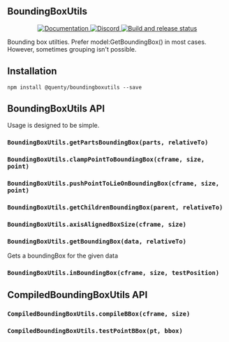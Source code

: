 ## BoundingBoxUtils
<div align="center">
  <a href="http://quenty.github.io/api/">
    <img src="https://img.shields.io/badge/docs-website-green.svg" alt="Documentation" />
  </a>
  <a href="https://discord.gg/mhtGUS8">
    <img src="https://img.shields.io/badge/discord-nevermore-blue.svg" alt="Discord" />
  </a>
  <a href="https://github.com/Quenty/NevermoreEngine/actions">
    <img src="https://github.com/Quenty/NevermoreEngine/actions/workflows/build.yml/badge.svg" alt="Build and release status" />
  </a>
</div>

Bounding box utilties. Prefer model:GetBoundingBox() in most cases. However, sometimes grouping isn't possible.

## Installation
```
npm install @quenty/boundingboxutils --save
```

## BoundingBoxUtils API
Usage is designed to be simple.

### `BoundingBoxUtils.getPartsBoundingBox(parts, relativeTo)`

### `BoundingBoxUtils.clampPointToBoundingBox(cframe, size, point)`

### `BoundingBoxUtils.pushPointToLieOnBoundingBox(cframe, size, point)`

### `BoundingBoxUtils.getChildrenBoundingBox(parent, relativeTo)`

### `BoundingBoxUtils.axisAlignedBoxSize(cframe, size)`

### `BoundingBoxUtils.getBoundingBox(data, relativeTo)`
Gets a boundingBox for the given data

### `BoundingBoxUtils.inBoundingBox(cframe, size, testPosition)`

## CompiledBoundingBoxUtils API

### `CompiledBoundingBoxUtils.compileBBox(cframe, size)`
### `CompiledBoundingBoxUtils.testPointBBox(pt, bbox)`
